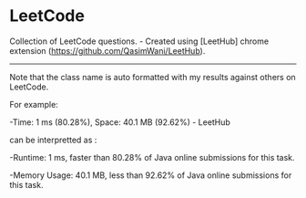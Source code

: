 # LeetCode
Collection of LeetCode questions. - Created using [LeetHub] chrome extension (https://github.com/QasimWani/LeetHub).

---------------------------------------------------------------------------------

Note that the class name is auto formatted with my results against others on LeetCode. 

For example:

-Time: 1 ms (80.28%), Space: 40.1 MB (92.62%) - LeetHub

can be interpretted as :

-Runtime: 1 ms, faster than 80.28% of Java online submissions for this task.

-Memory Usage: 40.1 MB, less than 92.62% of Java online submissions for this task.
